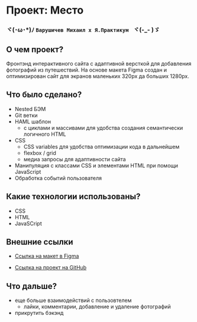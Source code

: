 # Проект: Место 

### ヾ(･ω･*)ﾉ  `Варушичев Михаил x Я.Практикум ` ヾ(-_- )ゞ

## О чем проект?
Фронтэнд интерактивного сайта с адаптивной версткой для добавления фотографий из путешествий.
На основе макета Figma создан и оптимизирован сайт для экранов маленьких 320px да больших 1280px.

## Что было сделано?
* Nested БЭМ
* Git ветки
* HAML шаблон 
    * с циклами и массивами для удобства создания семантически логичного HTML
* CSS 
    * CSS variables для удобства оптимизации кода в дальнейшем    
    * flexbox / grid
    * медиа запросы для адаптивности сайта
* Манипуляция с классами CSS и элементами HTML при помощи JavaScript
* Обработка событий пользователя


## Какие технологии использованы?
* CSS
* HTML
* JavaSCript


## Внешние ссылки

* [Ссылка на макет в Figma](https://www.figma.com/file/2cn9N9jSkmxD84oJik7xL7/JavaScript.-Sprint-4?node-id=0%3A1)

* [Ссылка на проект на GitHub](https://mikeloangel.github.io/mesto/index.html)

## Что дальше? 
* еще больше взаимодействий с пользовтелем
    * лайки, комментарии, добавление и удаление фотографий
* прикрутить бэкэнд